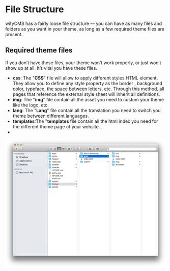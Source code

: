 # File Structure

wityCMS has a fairly loose file structure — you can have as many files and folders as you want in your theme, as long as a few required theme files are present.

## Required theme files
If you don’t have these files, your theme won’t work properly, or just won’t show up at all. It’s vital you have these files.

* **css**: The "**CSS**" file will allow to apply different styles HTML element. They allow you to define any style property as the border , background color, typeface, the space between letters, etc. Through this method, all pages that reference the external style sheet will inherit all definitions.
* **img**: The "**img**" file contain all the asset  you need to custom your theme like the logo, etc.
* **lang**: The "**Lang**" file contain all the translation you need to switch you theme between different languages.
* **templates**:The "**templates** file contain all the html index you need for the different theme page of your website.
* 
![](02-witycms-folders-theme.png)
